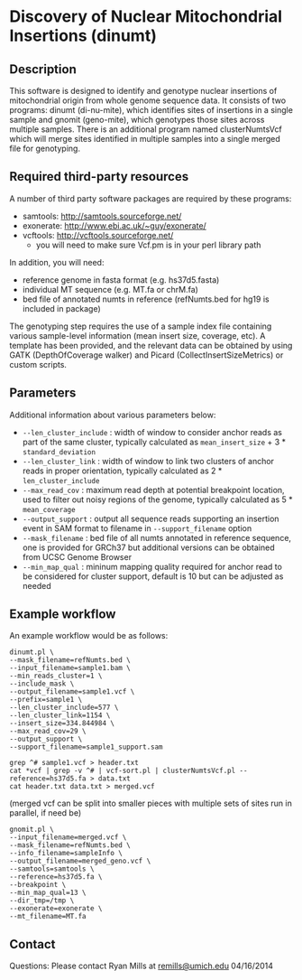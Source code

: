 Discovery of Nuclear Mitochondrial Insertions (dinumt)
======================================================

Description
-----------

This software is designed to identify and genotype nuclear insertions of mitochondrial origin from whole genome sequence data. It consists of two programs: dinumt (di-nu-mite), which identifies sites of insertions in a single sample and gnomit (geno-mite), which genotypes those sites across multiple samples. There is an additional program named clusterNumtsVcf which will merge sites identified in multiple samples into a single merged file for genotyping.

Required third-party resources 
------------------------------

A number of third party software packages are required by these programs:

* samtools:  http://samtools.sourceforge.net/
* exonerate:  http://www.ebi.ac.uk/~guy/exonerate/
* vcftools:  http://vcftools.sourceforge.net/
  - you will need to make sure Vcf.pm is in your perl library path

In addition, you will need:

* reference genome in fasta format (e.g. hs37d5.fasta)
* individual MT sequence (e.g. MT.fa or chrM.fa)
* bed file of annotated numts in reference (refNumts.bed for hg19 is included in package)

The genotyping step requires the use of a sample index file containing various sample-level information (mean insert size, coverage, etc). A template has been provided, and the relevant data can be obtained by using GATK (DepthOfCoverage walker) and Picard (CollectInsertSizeMetrics) or custom scripts.

Parameters
----------

Additional information about various parameters below:

* `--len_cluster_include` : width of window to consider anchor reads as part of the same cluster, typically calculated as `mean_insert_size` + 3 * `standard_deviation`
* `--len_cluster_link`    : width of window to link two clusters of anchor reads in proper orientation, typically calculated as 2 * `len_cluster_include`
* `--max_read_cov`        : maximum read depth at potential breakpoint location, used to filter out noisy regions of the genome, typically calculated as 5 * `mean_coverage`
* `--output_support`      : output all sequence reads supporting an insertion event in SAM format to filename in `--support_filename` option
* `--mask_filename`       : bed file of all numts annotated in reference sequence, one is provided for GRCh37 but additional versions can be obtained from UCSC Genome Browser
* `--min_map_qual`        : mininum mapping quality required for anchor read to be considered for cluster support, default is 10 but can be adjusted as needed

Example workflow
----------------
An example workflow would be as follows:

~~~
dinumt.pl \
--mask_filename=refNumts.bed \
--input_filename=sample1.bam \
--min_reads_cluster=1 \
--include_mask \
--output_filename=sample1.vcf \
--prefix=sample1 \
--len_cluster_include=577 \
--len_cluster_link=1154 \
--insert_size=334.844984 \
--max_read_cov=29 \
--output_support \
--support_filename=sample1_support.sam
~~~

~~~
grep ^# sample1.vcf > header.txt
cat *vcf | grep -v ^# | vcf-sort.pl | clusterNumtsVcf.pl --reference=hs37d5.fa > data.txt
cat header.txt data.txt > merged.vcf
~~~

(merged vcf can be split into smaller pieces with multiple sets of sites run in parallel, if need be)

~~~
gnomit.pl \
--input_filename=merged.vcf \
--mask_filename=refNumts.bed \
--info_filename=sampleInfo \
--output_filename=merged_geno.vcf \
--samtools=samtools \
--reference=hs37d5.fa \
--breakpoint \
--min_map_qual=13 \
--dir_tmp=/tmp \
--exonerate=exonerate \
--mt_filename=MT.fa
~~~

Contact
-------
Questions: Please contact Ryan Mills at remills@umich.edu
04/16/2014
